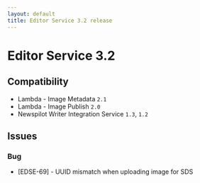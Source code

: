 ```yaml
---
layout: default
title: Editor Service 3.2 release
---
```

<div class="jumbotron">
    <h1>Editor Service 3.2</h1>   
    <h2>Compatibility</h2>
    <ul>
        <li>Lambda - Image Metadata <code>2.1</code></li>
        <li>Lambda - Image Publish <code>2.0</code></li>
        <li>Newspilot Writer Integration Service <code>1.3</code>, <code>1.2</code></li>
    </ul>
</div>

## Issues  

### Bug
* [EDSE-69] - UUID mismatch when uploading image for SDS